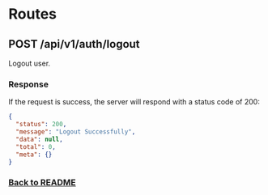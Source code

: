 # Routes

## POST /api/v1/auth/logout

Logout user.

### Response

If the request is success, the server will respond with a status code of 200:

```json
{
  "status": 200,
  "message": "Logout Successfully",
  "data": null,
  "total": 0,
  "meta": {}
}
```

### [Back to README](../../README.md#auth)
